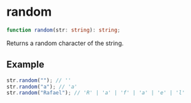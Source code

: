 # random

```ts
function random(str: string): string;
```

Returns a random character of the string.

## Example

```ts
str.random(""); // ''
str.random("a"); // 'a'
str.random("Rafael"); // 'R' | 'a' | 'f' | 'a' | 'e' | 'l'
```
